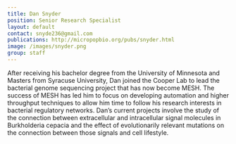 ```yaml
---
title: Dan Snyder
position: Senior Research Specialist
layout: default
contact: snyde236@gmail.com
publications: http://micropopbio.org/pubs/snyder.html
image: /images/snyder.png
group: staff
---
```

After receiving his bachelor degree from the University of Minnesota and Masters from Syracuse University, Dan joined the Cooper Lab to lead the bacterial genome sequencing project that has now become MESH. The success of MESH has led him to focus on developing automation and higher throughput techniques to allow him time to follow his research interests in bacterial regulatory networks. Dan’s current projects involve the study of the connection between extracellular and intracellular signal molecules in Burkholderia cepacia and the effect of evolutionarily relevant mutations on the connection between those signals and cell lifestyle. 